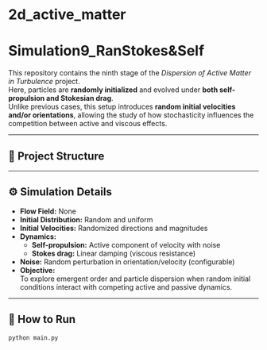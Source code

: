 # 2d_active_matter
# Simulation9_RanStokes&Self

This repository contains the ninth stage of the *Dispersion of Active Matter in Turbulence* project.  
Here, particles are **randomly initialized** and evolved under **both self-propulsion and Stokesian drag**.  
Unlike previous cases, this setup introduces **random initial velocities and/or orientations**, allowing the study of how stochasticity influences the competition between active and viscous effects.

---

## 📁 Project Structure


---

## ⚙️ Simulation Details

- **Flow Field:** None  
- **Initial Distribution:** Random and uniform  
- **Initial Velocities:** Randomized directions and magnitudes  
- **Dynamics:**  
  - **Self-propulsion:** Active component of velocity with noise  
  - **Stokes drag:** Linear damping (viscous resistance)  
- **Noise:** Random perturbation in orientation/velocity (configurable)  
- **Objective:**  
  To explore emergent order and particle dispersion when random initial conditions interact with competing active and passive dynamics.

---

## 🧠 How to Run

```bash
python main.py
